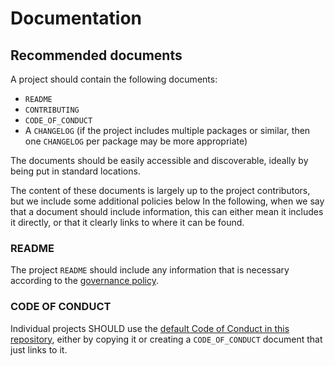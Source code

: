 # Documentation

## Recommended documents

A project should contain the following documents:

- `README`
- `CONTRIBUTING`
- `CODE_OF_CONDUCT`
- A `CHANGELOG` (if the project includes multiple packages or similar, then one `CHANGELOG` per package may be more appropriate)

The documents should be easily accessible and discoverable, ideally by being put in standard locations.

The content of these documents is largely up to the project contributors, but we include some additional policies below
In the following, when we say that a document should include information, this can either mean it includes it directly, or that it clearly links to where it can be found.

### README

The project `README` should include any information that is necessary according to the [governance policy](./governance.md).

### CODE OF CONDUCT

Individual projects SHOULD use the [default Code of Conduct in this repository](https://github.com/intersectMBO/documentation/blob/master/open-source-committe/policies/CODE-OF-CONDUCT.md), either by copying it or creating a `CODE_OF_CONDUCT` document that just links to it.
